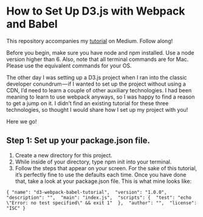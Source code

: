 # How to Set Up D3.js with Webpack and Babel

This repository accompanies my [tutorial](https://medium.com/code-like-a-girl/how-to-set-up-d3-js-with-webpack-and-babel-7bd3f5e20df7#.dv1hfry3g) on Medium. Follow along!   

Before you begin, make sure you have node and npm installed. Use a node version higher than 6. Also, note that all terminal commands are for Mac. Please use the equivalent commands for your OS.

The other day I was setting up a D3.js project when I ran into the classic developer conundrum — if I wanted to set up the project without using a CDN, I’d need to learn a couple of other auxiliary technologies. I had been meaning to learn to use webpack anyways, so I was happy to find a reason to get a jump on it. I didn’t find an existing tutorial for these three technologies, so thought I would share how I set up my project with you!

Here we go!

## Step 1: Set up your package.json file.

1. Create a new directory for this project.
2. While inside of your directory, type npm init into your terminal.
3. Follow the steps that appear on your screen. For the sake of this tutorial, it’s perfectly fine to use the defaults each time. Once you have done that, take a look at your package.json file. This is what mine looks like:

`{
  "name": "d3-webpack-babel-tutorial", 
  "version": "1.0.0", 
  "description": "", 
  "main": "index.js", 
  "scripts": { 
    "test": "echo \"Error: no test specified\" && exit 1" 
  }, 
  "author": "", 
  "license": "ISC"
}`


